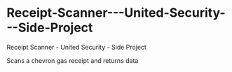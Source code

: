 # Receipt-Scanner---United-Security---Side-Project
Receipt Scanner - United Security - Side Project


Scans a chevron gas receipt and returns data 
